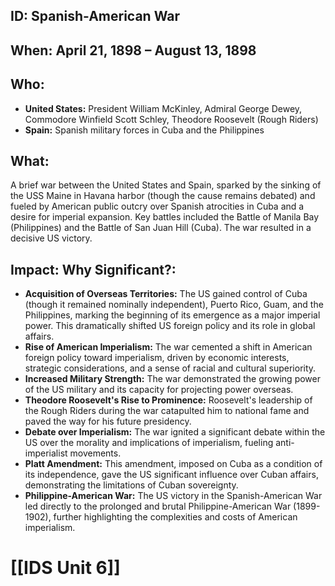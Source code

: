 ## ID: Spanish-American War

## When: April 21, 1898 – August 13, 1898

## Who:
* **United States:** President William McKinley, Admiral George Dewey, Commodore Winfield Scott Schley, Theodore Roosevelt (Rough Riders)
* **Spain:**  Spanish military forces in Cuba and the Philippines

## What:
A brief war between the United States and Spain, sparked by the sinking of the USS Maine in Havana harbor (though the cause remains debated) and fueled by American public outcry over Spanish atrocities in Cuba and a desire for imperial expansion.  Key battles included the Battle of Manila Bay (Philippines) and the Battle of San Juan Hill (Cuba).  The war resulted in a decisive US victory.

## Impact: Why Significant?:
* **Acquisition of Overseas Territories:** The US gained control of Cuba (though it remained nominally independent), Puerto Rico, Guam, and the Philippines, marking the beginning of its emergence as a major imperial power. This dramatically shifted US foreign policy and its role in global affairs.
* **Rise of American Imperialism:** The war cemented a shift in American foreign policy toward imperialism, driven by economic interests, strategic considerations, and a sense of racial and cultural superiority.
* **Increased Military Strength:** The war demonstrated the growing power of the US military and its capacity for projecting power overseas.
* **Theodore Roosevelt's Rise to Prominence:**  Roosevelt's leadership of the Rough Riders during the war catapulted him to national fame and paved the way for his future presidency.
* **Debate over Imperialism:** The war ignited a significant debate within the US over the morality and implications of imperialism, fueling anti-imperialist movements.
* **Platt Amendment:** This amendment, imposed on Cuba as a condition of its independence, gave the US significant influence over Cuban affairs, demonstrating the limitations of Cuban sovereignty.  
* **Philippine-American War:**  The US victory in the Spanish-American War led directly to the prolonged and brutal Philippine-American War (1899-1902), further highlighting the complexities and costs of American imperialism.

# [[IDS Unit 6]]